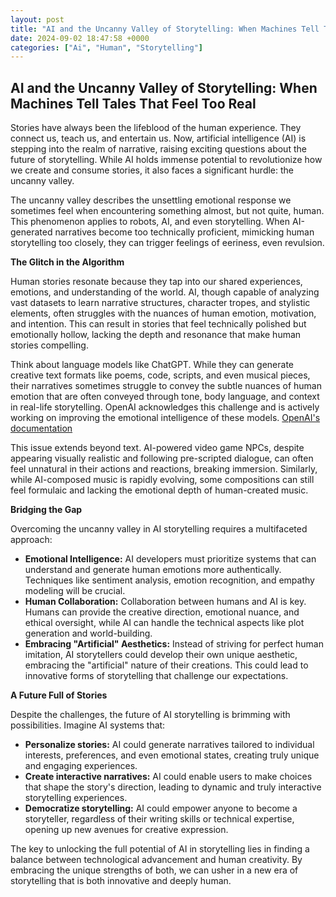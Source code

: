 ```yaml
---
layout: post
title: "AI and the Uncanny Valley of Storytelling: When Machines Tell Tales That Feel Too Real"
date: 2024-09-02 18:47:58 +0000
categories: ["Ai", "Human", "Storytelling"]
---
```


## AI and the Uncanny Valley of Storytelling: When Machines Tell Tales That Feel Too Real

Stories have always been the lifeblood of the human experience. They connect us, teach us, and entertain us. Now, artificial intelligence (AI) is stepping into the realm of narrative, raising exciting questions about the future of storytelling.  While AI holds immense potential to revolutionize how we create and consume stories, it also faces a significant hurdle: the uncanny valley.

The uncanny valley describes the unsettling emotional response we sometimes feel when encountering something almost, but not quite, human. This phenomenon applies to robots, AI, and even storytelling.  When AI-generated narratives become too technically proficient, mimicking human storytelling too closely, they can trigger feelings of eeriness, even revulsion.

**The Glitch in the Algorithm**

Human stories resonate because they tap into our shared experiences, emotions, and understanding of the world.  AI, though capable of analyzing vast datasets to learn narrative structures, character tropes, and stylistic elements, often struggles with the nuances of human emotion, motivation, and intention. This can result in stories that feel technically polished but emotionally hollow, lacking the depth and resonance that make human stories compelling.

Think about language models like ChatGPT. While they can generate creative text formats like poems, code, scripts, and even musical pieces, their narratives sometimes struggle to convey the subtle nuances of human emotion that are often conveyed through tone, body language, and context in real-life storytelling. OpenAI acknowledges this challenge and is actively working on improving the emotional intelligence of these models. [OpenAI's documentation](https://openai.com/)

This issue extends beyond text.  AI-powered video game NPCs, despite appearing visually realistic and following pre-scripted dialogue, can often feel unnatural in their actions and reactions, breaking immersion. Similarly, while AI-composed music is rapidly evolving, some compositions can still feel formulaic and lacking the emotional depth of human-created music.

**Bridging the Gap**

Overcoming the uncanny valley in AI storytelling requires a multifaceted approach:

* **Emotional Intelligence:**  AI developers must prioritize systems that can understand and generate human emotions more authentically. Techniques like sentiment analysis, emotion recognition, and empathy modeling will be crucial.
* **Human Collaboration:**  Collaboration between humans and AI is key. Humans can provide the creative direction, emotional nuance, and ethical oversight, while AI can handle the technical aspects like plot generation and world-building.
* **Embracing "Artificial" Aesthetics:** Instead of striving for perfect human imitation, AI storytellers could develop their own unique aesthetic, embracing the "artificial" nature of their creations. This could lead to innovative forms of storytelling that challenge our expectations.

**A Future Full of Stories**

Despite the challenges, the future of AI storytelling is brimming with possibilities. Imagine AI systems that:

* **Personalize stories:** AI could generate narratives tailored to individual interests, preferences, and even emotional states, creating truly unique and engaging experiences.
* **Create interactive narratives:** AI could enable users to make choices that shape the story's direction, leading to dynamic and truly interactive storytelling experiences.
* **Democratize storytelling:** AI could empower anyone to become a storyteller, regardless of their writing skills or technical expertise, opening up new avenues for creative expression.

The key to unlocking the full potential of AI in storytelling lies in finding a balance between technological advancement and human creativity. By embracing the unique strengths of both, we can usher in a new era of storytelling that is both innovative and deeply human. 




